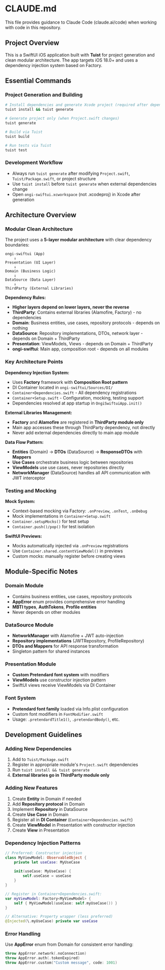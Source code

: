 # CLAUDE.md

This file provides guidance to Claude Code (claude.ai/code) when working with code in this repository.

## Project Overview

This is a SwiftUI iOS application built with **Tuist** for project generation and clean modular architecture. The app targets iOS 18.0+ and uses a dependency injection system based on Factory.

## Essential Commands

### Project Generation and Building
```bash
# Install dependencies and generate Xcode project (required after dependency changes)
tuist install && tuist generate

# Generate project only (when Project.swift changes)
tuist generate  

# Build via Tuist
tuist build

# Run tests via Tuist  
tuist test
```

### Development Workflow
- Always run `tuist generate` after modifying `Project.swift`, `Tuist/Package.swift`, or project structure
- Use `tuist install` before `tuist generate` when external dependencies change
- Open `ongi-swiftui.xcworkspace` (not .xcodeproj) in Xcode after generation

## Architecture Overview

### Modular Clean Architecture
The project uses a **5-layer modular architecture** with clear dependency boundaries:

```
ongi-swiftui (App) 
    ↓
Presentation (UI Layer)
    ↓  
Domain (Business Logic)
    ↓
DataSource (Data Layer) 
    ↓
ThirdParty (External Libraries)
```

**Dependency Rules:**
- **Higher layers depend on lower layers, never the reverse**
- **ThirdParty**: Contains external libraries (Alamofire, Factory) - no dependencies
- **Domain**: Business entities, use cases, repository protocols - depends on nothing
- **DataSource**: Repository implementations, DTOs, network layer - depends on Domain + ThirdParty  
- **Presentation**: ViewModels, Views - depends on Domain + ThirdParty
- **ongi-swiftui**: Main app, composition root - depends on all modules

### Key Architecture Points

**Dependency Injection System:**
- Uses **Factory** framework with **Composition Root pattern**
- DI Container located in `ongi-swiftui/Sources/DI/`
- `Container+Dependencies.swift` - All dependency registrations
- `Container+Setup.swift` - Configuration, mocking, testing support
- Dependencies resolved at app startup in `OngiSwiftuiApp.init()`

**External Libraries Management:**
- **Factory** and **Alamofire** are registered in **ThirdParty module only**
- Main app accesses these through ThirdParty dependency, not directly
- Never add external dependencies directly to main app module

**Data Flow Pattern:**
- **Entities** (Domain) → **DTOs** (DataSource) → **ResponseDTOs** with **Mappers**  
- **Use Cases** orchestrate business logic between repositories
- **ViewModels** use use cases, never repositories directly
- **NetworkManager** (DataSource) handles all API communication with JWT interceptor

### Testing and Mocking

**Mock System:**
- Context-based mocking via Factory: `.onPreview`, `.onTest`, `.onDebug`
- Mock implementations in `Container+Setup.swift` 
- `Container.setupMocks()` for test setup
- `Container.push()/pop()` for test isolation

**SwiftUI Previews:**
- Mocks automatically injected via `.onPreview` registrations
- Use `Container.shared.contentViewModel()` in previews
- Custom mocks: manually register before creating views

## Module-Specific Notes

### Domain Module
- Contains business entities, use cases, repository protocols
- **AppError** enum provides comprehensive error handling
- **MBTI types**, **AuthTokens**, **Profile entities**
- Never depends on other modules

### DataSource Module  
- **NetworkManager** with Alamofire + JWT auto-injection
- **Repository implementations** (JWTRepository, ProfileRepository)
- **DTOs and Mappers** for API response transformation
- Singleton pattern for shared instances

### Presentation Module
- **Custom Pretendard font system** with modifiers
- **ViewModels** use constructor injection pattern
- SwiftUI views receive ViewModels via DI Container

### Font System
- **Pretendard font family** loaded via Info.plist configuration
- Custom font modifiers in `FontModifier.swift`
- Usage: `.pretendardTitle1()`, `.pretendardBody()`, etc.

## Development Guidelines

### Adding New Dependencies
1. Add to `Tuist/Package.swift`
2. Register in appropriate module's `Project.swift` dependencies
3. Run `tuist install && tuist generate`
4. **External libraries go in ThirdParty module only**

### Adding New Features
1. Create **Entity** in Domain if needed
2. Add **Repository protocol** in Domain  
3. Implement **Repository** in DataSource
4. Create **Use Case** in Domain
5. Register all in **DI Container** (`Container+Dependencies.swift`)
6. Create **ViewModel** in Presentation with constructor injection
7. Create **View** in Presentation

### Dependency Injection Patterns
```swift
// Preferred: Constructor injection
class MyViewModel: ObservableObject {
    private let useCase: MyUseCase
    
    init(useCase: MyUseCase) {
        self.useCase = useCase
    }
}

// Register in Container+Dependencies.swift:
var myViewModel: Factory<MyViewModel> {
    self { MyViewModel(useCase: self.myUseCase()) }
}

// Alternative: Property wrapper (less preferred)  
@Injected(\.myUseCase) private var useCase
```

### Error Handling
Use **AppError** enum from Domain for consistent error handling:
```swift
throw AppError.network(.noConnection)
throw AppError.auth(.tokenExpired) 
throw AppError.custom("Custom message", code: 1001)
```